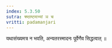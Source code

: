 ```yaml
---
index: 5.3.50
sutra: षष्ठाष्टमाभ्यां ञ च
vritti: padamanjari
---
```


 यथासंख्यमत्र न भवति, अन्यतरस्मादनः पूर्वेणैव सिद्धत्वात् ॥